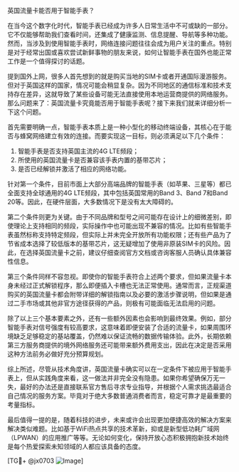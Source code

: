 英国流量卡能否用于智能手表？

在当今这个数字化时代，智能手表已经成为许多人日常生活中不可或缺的一部分。它不仅能够帮助我们查看时间，还集成了健康监测、信息提醒、导航等多种功能。然而，当涉及到使用智能手表时，网络连接问题往往会成为用户关注的重点。特别是对于经常出国或喜欢尝试新鲜事物的朋友来说，如何让智能手表在国外也能正常工作是一个值得探讨的话题。

提到国外上网，很多人首先想到的就是购买当地的SIM卡或者开通国际漫游服务。但对于英国这样的国家，情况可能会稍显复杂。因为不同地区的通信标准和技术支持存在差异，这就导致了某些设备可能无法直接使用本地运营商提供的网络服务。那么问题来了：英国流量卡究竟能否用于智能手表呢？接下来我们就来详细分析一下这个问题。

首先需要明确一点，智能手表本质上是一种小型化的移动终端设备，其核心在于能否与蜂窝网络建立有效的连接。而要实现这一目标，则必须满足以下几个条件：
1. 智能手表是否支持英国主流的4G LTE频段；
2. 所使用的英国流量卡是否兼容该手表内置的基带芯片；
3. 是否已经解锁并激活了相应的网络功能。

针对第一个条件，目前市面上大部分高端品牌的智能手表（如苹果、三星等）都已全面支持全球通用的4G LTE频段，其中包括英国常用的Band 3、Band 7和Band 20等。因此，在硬件层面，大多数情况下是没有太大障碍的。

第二个条件则更为关键。由于不同品牌和型号之间可能存在设计上的细微差别，即使理论上支持相同的频段，实际操作中也可能出现不兼容的情况。比如有些智能手表虽然标称支持特定频段，但实际上并未完全开放所有功能权限；还有些产品为了节省成本选择了较低版本的基带芯片，这无疑增加了使用非原装SIM卡的风险。因此，在选择英国流量卡之前，建议仔细查阅官方文档或咨询客服人员确认具体兼容性信息。

第三个条件同样不容忽视。即使你的智能手表符合上述两个要求，但如果流量卡本身未经过正式解锁程序，那么即便插入卡槽也无法正常使用。通常而言，正规渠道购买的英国流量卡都会附带详细的解锁指南以及必要的激活步骤说明，但如果是通过二手市场或其他非官方途径获得的产品，则极有可能面临无法启用的问题。

除了以上三个基本要素之外，还有一些额外因素也会影响到最终效果。例如，部分智能手表对信号强度有较高要求，这意味着即便安装了合适的流量卡，如果周围环境缺乏足够稳定的基站覆盖，仍然难以保证流畅的数据传输体验。此外，长期依赖第三方服务商提供的境外网络服务还可能带来额外费用支出，因此在决定是否采用这种方法前务必做好充分预算规划。

综上所述，尽管从技术角度讲，英国流量卡确实可以在一定条件下被应用于智能手表上，但从实践角度来看，这一做法并非完全没有隐患。如果你希望确保万无一失，最好的办法还是直接联系官方售后寻求专业指导，并根据个人需求挑选最适合自己情况的服务方案。毕竟对于绝大多数普通消费者而言，稳定可靠才是最重要的考量指标。

最后值得一提的是，随着科技的进步，未来或许会出现更加便捷高效的解决方案来解决类似难题。比如基于WiFi热点共享的技术革新，抑或是新型低功耗广域网（LPWAN）的应用推广等等。无论如何变化，保持开放心态积极拥抱新技术始终是每个热爱探索未知领域的人都应该具备的态度。

[TG💪+ @jx0703 ![Image](https://github.com/user-attachments/assets/dbca1d08-cadb-493c-b0ec-ad6f7a83f270)]